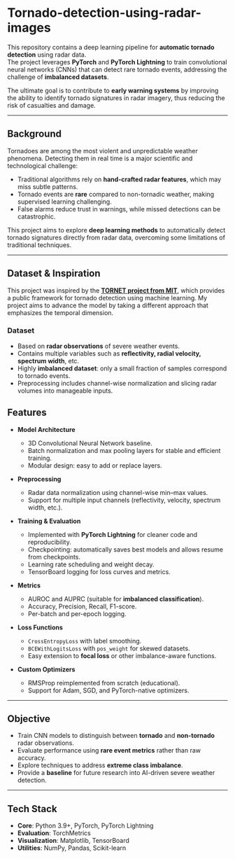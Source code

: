 # Tornado-detection-using-radar-images

This repository contains a deep learning pipeline for **automatic tornado detection** using radar data.  
The project leverages **PyTorch** and **PyTorch Lightning** to train convolutional neural networks (CNNs) that can detect rare tornado events, addressing the challenge of **imbalanced datasets**.  

The ultimate goal is to contribute to **early warning systems** by improving the ability to identify tornado signatures in radar imagery, thus reducing the risk of casualties and damage.  

---

## Background  

Tornadoes are among the most violent and unpredictable weather phenomena. Detecting them in real time is a major scientific and technological challenge:  
- Traditional algorithms rely on **hand-crafted radar features**, which may miss subtle patterns.  
- Tornado events are **rare** compared to non-tornadic weather, making supervised learning challenging.  
- False alarms reduce trust in warnings, while missed detections can be catastrophic.  

This project aims to explore **deep learning methods** to automatically detect tornado signatures directly from radar data, overcoming some limitations of traditional techniques.  

---

## Dataset & Inspiration  

This project was inspired by the **[TORNET project from MIT](https://github.com/mit-ll/tornet.git)**, which provides a public framework for tornado detection using machine learning. My project aims to advance the model by taking a different approach that emphasizes the temporal dimension. 

### Dataset  
- Based on **radar observations** of severe weather events.  
- Contains multiple variables such as **reflectivity, radial velocity, spectrum width**, etc.  
- Highly **imbalanced dataset**: only a small fraction of samples correspond to tornado events.  
- Preprocessing includes channel-wise normalization and slicing radar volumes into manageable inputs.  

## Features  

- **Model Architecture**  
  - 3D Convolutional Neural Network baseline.  
  - Batch normalization and max pooling layers for stable and efficient training.  
  - Modular design: easy to add or replace layers.  

- **Preprocessing**  
  - Radar data normalization using channel-wise min–max values.  
  - Support for multiple input channels (reflectivity, velocity, spectrum width, etc.).  

- **Training & Evaluation**  
  - Implemented with **PyTorch Lightning** for cleaner code and reproducibility.  
  - Checkpointing: automatically saves best models and allows resume from checkpoints.  
  - Learning rate scheduling and weight decay.  
  - TensorBoard logging for loss curves and metrics.  

- **Metrics**  
  - AUROC and AUPRC (suitable for **imbalanced classification**).  
  - Accuracy, Precision, Recall, F1-score.  
  - Per-batch and per-epoch logging.  

- **Loss Functions**  
  - `CrossEntropyLoss` with label smoothing.  
  - `BCEWithLogitsLoss` with `pos_weight` for skewed datasets.  
  - Easy extension to **focal loss** or other imbalance-aware functions.  

- **Custom Optimizers**  
  - RMSProp reimplemented from scratch (educational).  
  - Support for Adam, SGD, and PyTorch-native optimizers.  

---

## Objective  

- Train CNN models to distinguish between **tornado** and **non-tornado** radar observations.  
- Evaluate performance using **rare event metrics** rather than raw accuracy.  
- Explore techniques to address **extreme class imbalance**.  
- Provide a **baseline** for future research into AI-driven severe weather detection.  

---

## Tech Stack  

- **Core**: Python 3.9+, PyTorch, PyTorch Lightning  
- **Evaluation**: TorchMetrics  
- **Visualization**: Matplotlib, TensorBoard  
- **Utilities**: NumPy, Pandas, Scikit-learn  
